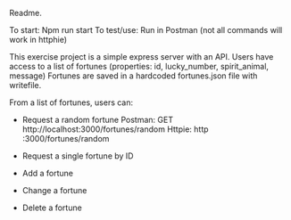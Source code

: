 Readme.

To start: Npm run start
To test/use: Run in Postman (not all commands will work in httphie)

This exercise project is a simple express server with an API.
Users have access to a list of fortunes (properties: id, lucky_number, spirit_animal, message) Fortunes are saved in a hardcoded fortunes.json file with writefile.

From a list of fortunes, users can:

- Request a random fortune
  Postman: GET http://localhost:3000/fortunes/random
  Httpie: http :3000/fortunes/random

- Request a single fortune by ID

* Add a fortune

* Change a fortune

* Delete a fortune
